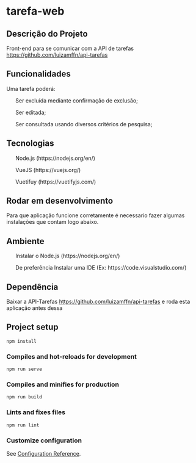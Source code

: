 # tarefa-web

## Descrição do Projeto
  Front-end  para se comunicar com a API de tarefas https://github.com/luizamffn/api-tarefas
  
## Funcionalidades    
  Uma tarefa poderá:
  
  <ul> Ser excluída mediante confirmação de exclusão;</ul>
  <ul> Ser editada;</ul>
  <ul> Ser consultada usando diversos critérios de pesquisa;</ul>
  
## Tecnologias
  <ul>Node.js (https://nodejs.org/en/)</ul>
  <ul>VueJS (https://vuejs.org/) </ul>
  <ul>Vuetifuy (https://vuetifyjs.com/)</ul>
  
## Rodar em desenvolvimento
  Para que aplicação funcione corretamente é necessario fazer algumas instalações que contam logo abaixo.
## Ambiente

<ul>Instalar o Node.js (https://nodejs.org/en/)</ul>
<ul>De preferência Instalar uma IDE (Ex: https://code.visualstudio.com/)</ul>

## Dependência
Baixar a API-Tarefas https://github.com/luizamffn/api-tarefas e roda esta aplicação antes dessa

## Project setup
```
npm install
```

### Compiles and hot-reloads for development
```
npm run serve
```

### Compiles and minifies for production
```
npm run build
```

### Lints and fixes files
```
npm run lint
```

### Customize configuration
See [Configuration Reference](https://cli.vuejs.org/config/).
